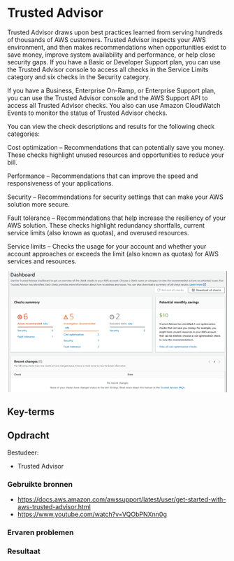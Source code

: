 # Trusted Advisor
Trusted Advisor draws upon best practices learned from serving hundreds of thousands of AWS customers. Trusted Advisor inspects your AWS environment, and then makes recommendations when opportunities exist to save money, improve system availability and performance, or help close security gaps.
If you have a Basic or Developer Support plan, you can use the Trusted Advisor console to access all checks in the Service Limits category and six checks in the Security category.

If you have a Business, Enterprise On-Ramp, or Enterprise Support plan, you can use the Trusted Advisor console and the AWS Support API to access all Trusted Advisor checks. You also can use Amazon CloudWatch Events to monitor the status of Trusted Advisor checks.

You can view the check descriptions and results for the following check categories:

Cost optimization – Recommendations that can potentially save you money. These checks highlight unused resources and opportunities to reduce your bill.

Performance – Recommendations that can improve the speed and responsiveness of your applications.

Security – Recommendations for security settings that can make your AWS solution more secure.

Fault tolerance – Recommendations that help increase the resiliency of your AWS solution. These checks highlight redundancy shortfalls, current service limits (also known as quotas), and overused resources.

Service limits – Checks the usage for your account and whether your account approaches or exceeds the limit (also known as quotas) for AWS services and resources.

![alt_text](https://github.com/techgrounds/cloud-6-repo-rupaliBC/blob/main/00_includes/TA.png)

## Key-terms

## Opdracht
Bestudeer:

- Trusted Advisor

### Gebruikte bronnen
- https://docs.aws.amazon.com/awssupport/latest/user/get-started-with-aws-trusted-advisor.html
- https://www.youtube.com/watch?v=VQObPNXnn0g

### Ervaren problemen

### Resultaat
